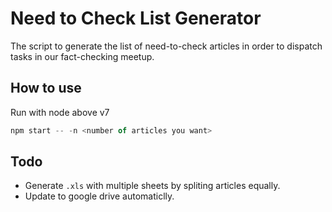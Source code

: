 # Need to Check List Generator
The script to generate the list of need-to-check articles in order to dispatch tasks in our fact-checking meetup.


## How to use 
Run with node above v7

```js
npm start -- -n <number of articles you want>
```


## Todo

- Generate `.xls` with multiple sheets by spliting articles equally.
- Update to google drive automaticlly.


